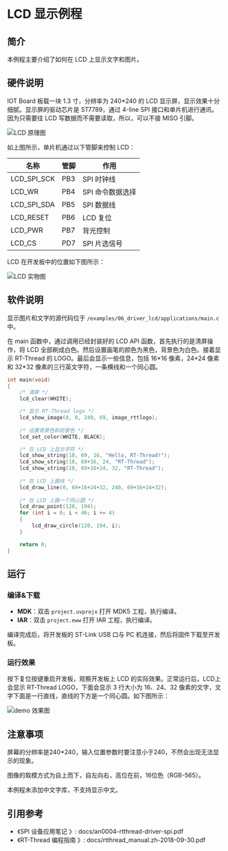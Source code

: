 # LCD 显示例程

## 简介

本例程主要介绍了如何在 LCD 上显示文字和图片。

## 硬件说明

IOT Board 板载一块 1.3 寸，分辨率为 240*240 的 LCD 显示屏，显示效果十分细腻。显示屏的驱动芯片是 ST7789，通过 4-line SPI 接口和单片机进行通讯。因为只需要往 LCD 写数据而不需要读取，所以，可以不接 MISO 引脚。

![LCD 原理图](../../docs/figures/06_driver_lcd/lcd_sch.png)

如上图所示，单片机通过以下管脚来控制 LCD：

| 名称         | 管脚  | 作用  |
| ----------- | ---- | ---- |
| LCD_SPI_SCK | PB3  |SPI 时钟线|
| LCD_WR      | PB4  |SPI 命令数据选择|
| LCD_SPI_SDA | PB5  |SPI 数据线|
| LCD_RESET   | PB6  |LCD 复位|
| LCD_PWR     | PB7  |背光控制|
| LCD_CS      | PD7  |SPI 片选信号|

LCD 在开发板中的位置如下图所示：

![LCD 实物图](../../docs/figures/06_driver_lcd/lcd_locate.png)

## 软件说明

显示图片和文字的源代码位于 `/examples/06_driver_lcd/applications/main.c` 中。

在 main 函数中，通过调用已经封装好的 LCD API 函数，首先执行的是清屏操作，将 LCD 全部刷成白色。然后设置画笔的颜色为黑色，背景色为白色。接着显示 RT-Thread 的 LOGO。最后会显示一些信息，包括 16\*16 像素，24*24 像素和 32\*32 像素的三行英文字符，一条横线和一个同心圆。

```c
int main(void)
{    
    /* 清屏 */
    lcd_clear(WHITE);

    /* 显示 RT-Thread logo */
    lcd_show_image(0, 0, 240, 69, image_rttlogo);
    
    /* 设置背景色和前景色 */
    lcd_set_color(WHITE, BLACK);

    /* 在 LCD 上显示字符 */
    lcd_show_string(10, 69, 16, "Hello, RT-Thread!");
    lcd_show_string(10, 69+16, 24, "RT-Thread");
    lcd_show_string(10, 69+16+24, 32, "RT-Thread");
    
    /* 在 LCD 上画线 */
    lcd_draw_line(0, 69+16+24+32, 240, 69+16+24+32);
    
    /* 在 LCD 上画一个同心圆 */
    lcd_draw_point(120, 194);
    for (int i = 0; i < 46; i += 4)
    {
        lcd_draw_circle(120, 194, i);
    }

    return 0;
}
```

## 运行

### 编译&下载

- **MDK**：双击 `project.uvprojx` 打开 MDK5 工程，执行编译。
- **IAR**：双击 `project.eww` 打开 IAR 工程，执行编译。

编译完成后，将开发板的 ST-Link USB 口与 PC 机连接，然后将固件下载至开发板。

### 运行效果

按下复位按键重启开发板，观察开发板上 LCD 的实际效果。正常运行后，LCD上会显示 RT-Thread LOGO，下面会显示 3 行大小为 16、24、32 像素的文字，文字下面是一行直线，直线的下方是一个同心圆。如下图所示：

![demo 效果图](../../docs/figures/06_driver_lcd/lcd_demo.png)

## 注意事项

屏幕的分辨率是240*240，输入位置参数时要注意小于240，不然会出现无法显示的现象。

图像的取模方式为自上而下，自左向右，高位在前，16位色（RGB-565）。

本例程未添加中文字库，不支持显示中文。

## 引用参考

- 《SPI 设备应用笔记 》: docs/an0004-rtthread-driver-spi.pdf
- 《RT-Thread 编程指南 》: docs/rtthread_manual.zh-2018-09-30.pdf